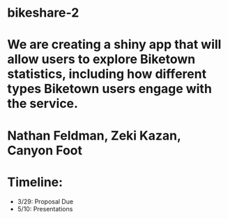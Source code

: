 
# bikeshare-2
# We are creating a shiny app that will allow users to explore Biketown statistics, including how different types Biketown users engage with the service.

# Nathan Feldman, Zeki Kazan, Canyon Foot

# Timeline:
* 3/29: Proposal Due
* 5/10: Presentations
